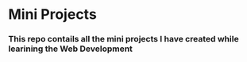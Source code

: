 # Mini Projects  
### This repo contails all the mini projects I have created while learining the Web Development
